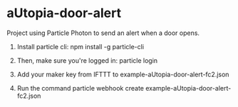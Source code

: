 # aUtopia-door-alert
Project using Particle Photon to send an alert when a door opens.

1) Install particle cli:
  npm install -g particle-cli

2) Then, make sure you're logged in:
  particle login
  
3) Add your maker key from IFTTT to example-aUtopia-door-alert-fc2.json

4) Run the command
  particle webhook create example-aUtopia-door-alert-fc2.json
